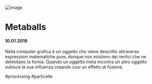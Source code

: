![image](https://github.com/KeremTurkyilmaz/TypeMistmatchSketch/blob/master/Metaballs/image/Metaballs.png)

# Metaballs

#### 10.01.2019

Nella computer grafica è un oggetto che viene descritto attraverso espressioni matematiche pure, dunque non esistono dei vertici che ne delimitano la forma. Quando un oggetto meta incontra un altro oggetto subisce la sua influenza creando cosi un effetto di fusione.

\#processing \#particelle
